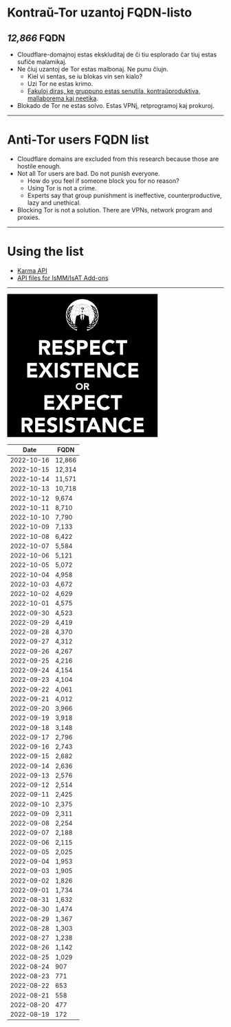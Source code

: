 # Kontraŭ-Tor uzantoj FQDN-listo


[//]: # (do not edit me; start)

## *12,866* FQDN

[//]: # (do not edit me; end)


- Cloudflare-domajnoj estas ekskluditaj de ĉi tiu esplorado ĉar tiuj estas sufiĉe malamikaj.
- Ne ĉiuj uzantoj de Tor estas malbonaj. Ne punu ĉiujn.
  - Kiel vi sentas, se iu blokas vin sen kialo?
  - Uzi Tor ne estas krimo.
  - [Fakuloj diras, ke gruppuno estas senutila, kontraŭproduktiva, mallaborema kaj neetika](https://web.archive.org/web/20201112000414/https://mypointexactly.wordpress.com/2009/07/21/group-punishment-ineffective-unethical/).
- Blokado de Tor ne estas solvo. Estas VPNj, retprogramoj kaj prokuroj.


-----

# Anti-Tor users FQDN list

- Cloudflare domains are excluded from this research because those are hostile enough.
- Not all Tor users are bad. Do not punish everyone.
  - How do you feel if someone block you for no reason?
  - Using Tor is not a crime.
  - Experts say that group punishment is ineffective, counterproductive, lazy and unethical.
- Blocking Tor is not a solution. There are VPNs, network program and proxies.

-----

# Using the list

  - [Karma API](../../subfiles/service/karma_api.md)
  - [API files for IsMM/IsAT Add-ons](../../tool/api_for_ismm_isat/README.md)


-----

![](../../image/anonexist.jpg)


| Date | FQDN |
| --- | --- |
| 2022-10-16 | 12,866 |
| 2022-10-15 | 12,314 |
| 2022-10-14 | 11,571 |
| 2022-10-13 | 10,718 |
| 2022-10-12 | 9,674 |
| 2022-10-11 | 8,710 |
| 2022-10-10 | 7,790 |
| 2022-10-09 | 7,133 |
| 2022-10-08 | 6,422 |
| 2022-10-07 | 5,584 |
| 2022-10-06 | 5,121 |
| 2022-10-05 | 5,072 |
| 2022-10-04 | 4,958 |
| 2022-10-03 | 4,672 |
| 2022-10-02 | 4,629 |
| 2022-10-01 | 4,575 |
| 2022-09-30 | 4,523 |
| 2022-09-29 | 4,419 |
| 2022-09-28 | 4,370 |
| 2022-09-27 | 4,312 |
| 2022-09-26 | 4,267 |
| 2022-09-25 | 4,216 |
| 2022-09-24 | 4,154 |
| 2022-09-23 | 4,104 |
| 2022-09-22 | 4,061 |
| 2022-09-21 | 4,012 |
| 2022-09-20 | 3,966 |
| 2022-09-19 | 3,918 |
| 2022-09-18 | 3,148 |
| 2022-09-17 | 2,796 |
| 2022-09-16 | 2,743 |
| 2022-09-15 | 2,682 |
| 2022-09-14 | 2,636 |
| 2022-09-13 | 2,576 |
| 2022-09-12 | 2,514 |
| 2022-09-11 | 2,425 |
| 2022-09-10 | 2,375 |
| 2022-09-09 | 2,311 |
| 2022-09-08 | 2,254 |
| 2022-09-07 | 2,188 |
| 2022-09-06 | 2,115 |
| 2022-09-05 | 2,025 |
| 2022-09-04 | 1,953 |
| 2022-09-03 | 1,905 |
| 2022-09-02 | 1,826 |
| 2022-09-01 | 1,734 |
| 2022-08-31 | 1,632 |
| 2022-08-30 | 1,474 |
| 2022-08-29 | 1,367 |
| 2022-08-28 | 1,303 |
| 2022-08-27 | 1,238 |
| 2022-08-26 | 1,142 |
| 2022-08-25 | 1,029 |
| 2022-08-24 | 907 |
| 2022-08-23 | 771 |
| 2022-08-22 | 653 |
| 2022-08-21 | 558 |
| 2022-08-20 | 477 |
| 2022-08-19 | 172 |